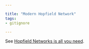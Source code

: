 ```yaml
---

title: "Modern Hopfield Network"
tags:
- gitignore

---
```

See [Hopfield Networks is all you need](https://drive.google.com/file/d/1CUQgzJh-mUGbV6ez5vYQWL9DvsfQQ3gK/view?usp=sharing).